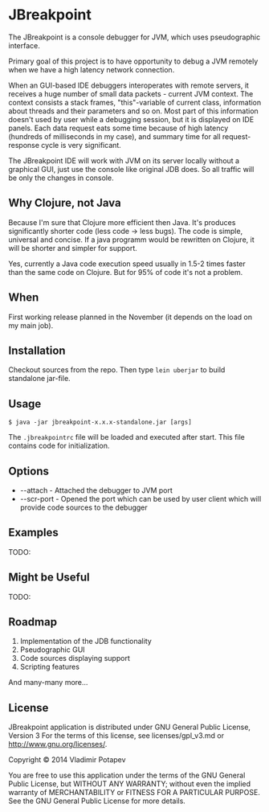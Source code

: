 # JBreakpoint

The JBreakpoint is a console debugger for JVM, which uses pseudographic interface.

Primary goal of this project is to have opportunity to debug a JVM remotely when we have a high latency network connection.

When an GUI-based IDE debuggers interoperates with remote servers, it receives a huge number of small data packets - current JVM context. The context consists a stack frames, "this"-variable of current class, information about threads and their parameters and so on. Most part of this information doesn't used by user while a debugging session, but it is displayed on IDE panels. Each data request eats some time because of high latency (hundreds of milliseconds in my case), and summary time for all request-response cycle is very significant.

The JBreakpoint IDE will work with JVM on its server locally without a graphical GUI, just use the console like original JDB does. So all traffic will be only the changes in console.

## Why Clojure, not Java

Because I'm sure that Clojure more efficient then Java. It's produces significantly shorter code (less code -> less bugs). The code is simple, universal and concise. If a java programm would be rewritten on Clojure, it will be shorter and simpler for support.

Yes, currently a Java code execution speed usually in 1.5-2 times faster than the same code on Clojure. But for 95% of code it's not a problem.

## When

First working release planned in the November (it depends on the load on my main job).

## Installation

Checkout sources from the repo. Then type <code>lein uberjar</code> to build standalone jar-file.

## Usage

    $ java -jar jbreakpoint-x.x.x-standalone.jar [args]

The <code>.jbreakpointrc</code> file will be loaded and executed after start. This file contains code for initialization.

## Options

* --attach <port> - Attached the debugger to JVM port
* --scr-port <port> - Opened the port which can be used by user client which will provide code sources to the debugger

## Examples

TODO:

## Might be Useful

TODO:

## Roadmap

1. Implementation of the JDB functionality
1. Pseudographic GUI
1. Code sources displaying support
1. Scripting features

And many-many more...

## License

JBreakpoint application is distributed under GNU General Public License, Version 3 
For the terms of this license, see licenses/gpl_v3.md or <http://www.gnu.org/licenses/>.

Copyright © 2014 Vladimir Potapev

You are free to use this application under the terms of the GNU General
Public License, but WITHOUT ANY WARRANTY; without even the implied 
warranty of MERCHANTABILITY or FITNESS FOR A PARTICULAR PURPOSE.
See the GNU General Public License for more details.
